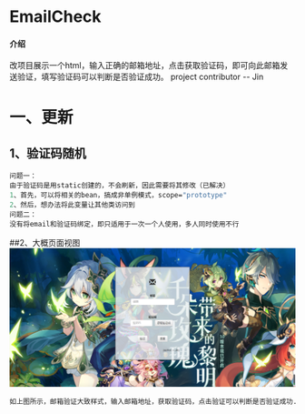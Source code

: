 # EmailCheck

#### 介绍
改项目展示一个html，输入正确的邮箱地址，点击获取验证码，即可向此邮箱发送验证，填写验证码可以判断是否验证成功。
project contributor -- Jin


# 一、更新

## 1、验证码随机

```tcl
问题一：
由于验证码是用static创建的，不会刷新，因此需要将其修改（已解决）
1、首先，可以将相关的bean，搞成非单例模式，scope="prototype"
2、然后，想办法将此变量让其他类访问到
问题二：
没有将email和验证码绑定，即只适用于一次一个人使用，多人同时使用不行
```

##2、大概页面视图
![输入图片说明](src/main/resources/static/img/yuanshen-3.0.png)

```tcl
如上图所示，邮箱验证大致样式，输入邮箱地址，获取验证码，点击验证可以判断是否验证成功...
```
